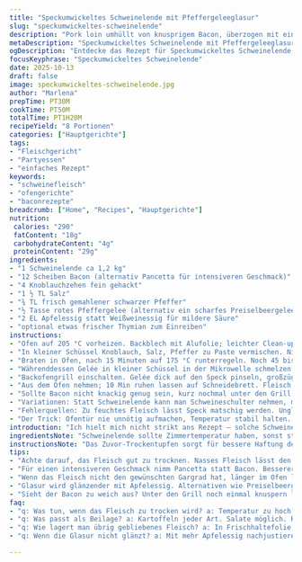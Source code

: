 ```yaml
---
title: "Speckumwickeltes Schweinelende mit Pfeffergeleeglasur"
slug: "speckumwickeltes-schweinelende"
description: "Pork loin umhüllt von knusprigem Bacon, überzogen mit einer würzigen Pfeffergeleeglasur. Gegart im Ofen, zuerst heiß, danach moderat, um saftiges Fleisch zu garantieren. Mit Weißweinessig verfeinert, der der Glasur Tiefe verleiht. Wichtig: Fleisch trocken tupfen, Bacon richtig einschlagen, Sitz prüfen. Mikrowelle hilft beim Schmelzen der Glasur, schnelles Intervallzwischenschalten verhindert Überkochen. Nach dem Gratinieren kurz ruhen lassen, damit Säfte sich verteilen. Ein Rezept mit Variationen in Zutaten und Kochzeiten, Tipps zur Fehlervermeidung inklusive."
metaDescription: "Speckumwickeltes Schweinelende mit Pfeffergeleeglasur – saftiges Fleisch, knuspriger Bacon und würzige Glasur für dein nächstes Festessen."
ogDescription: "Entdecke das Rezept für Speckumwickeltes Schweinelende mit Pfeffergeleeglasur. Ein Genuss für jeden Anlass, saftig und voll im Geschmack."
focusKeyphrase: "Speckumwickeltes Schweinelende"
date: 2025-10-13
draft: false
image: speckumwickeltes-schweinelende.jpg
author: "Marlena"
prepTime: PT30M
cookTime: PT50M
totalTime: PT1H20M
recipeYield: "8 Portionen"
categories: ["Hauptgerichte"]
tags:
- "Fleischgericht"
- "Partyessen"
- "einfaches Rezept"
keywords:
- "schweinefleisch"
- "ofengerichte"
- "baconrezepte"
breadcrumb: ["Home", "Recipes", "Hauptgerichte"]
nutrition: 
 calories: "290"
 fatContent: "18g"
 carbohydrateContent: "4g"
 proteinContent: "29g"
ingredients:
- "1 Schweinelende ca 1,2 kg"
- "12 Scheiben Bacon (alternativ Pancetta für intensiveren Geschmack)"
- "4 Knoblauchzehen fein gehackt"
- "1 ½ TL Salz"
- "¾ TL frisch gemahlener schwarzer Pfeffer"
- "½ Tasse rotes Pfeffergelee (alternativ ein scharfes Preiselbeergelee)"
- "2 EL Apfelessig statt Weißweinessig für mildere Säure"
- "optional etwas frischer Thymian zum Einreiben"
instructions:
- "Ofen auf 205 °C vorheizen. Backblech mit Alufolie; leichter Clean-up später. Fleisch auspacken, trocken tupfen mit Küchenpapier. Ist der Fleischfilm feucht bleibt Bacon nicht knackig."
- "In kleiner Schüssel Knoblauch, Salz, Pfeffer zu Paste vermischen. Nicht zu flüssig! Sonst läuft alles runter. Paste großzügig auf der Lende verteilen; jede Fläche einmassieren. Wer hat, nimmt frischen Thymian dazu. Dann Speckscheiben eng um den Braten wickeln; Enden darunter stecken, damit nichts aufplustert."
- "Braten in Ofen, nach 15 Minuten auf 175 °C runterregeln. Noch 45 bis 55 Minuten garen, bis Thermometer innen 63 °C anzeigt. Das ist rosa und saftig, nicht trocken. Tipp: Am besten Fleisch-Temperatur in dickster Stelle messen, und das Thermometer immer gleich einführen, sonst Unterschied."
- "Währenddessen Gelée in kleiner Schüssel in der Mikrowelle schmelzen. Intervalle zu je 10 Sekunden einhalten; umrühren zwischendurch. Sonst brennt Zucker leicht an, Geschmack kaputt. Apfelessig unterrühren. Säure bringt Balance und lässt Glasur glänzen."
- "Backofengrill einschalten. Gelée dick auf den Speck pinseln, großzügig. Wieder in den Ofen, bis Bacon knusprig knackt und Glasur blubbert. Aufpassen! Alle paar Minuten kontrollieren. Wenn Kohle-Geruch aufkommt, raus damit."
- "Aus dem Ofen nehmen; 10 Min ruhen lassen auf Schneidebrett. Fleisch entspannt, Säfte verteilen sich. Lende in Scheiben schneiden, restliche Glasur dazu reichen; mehr Aroma, mehr Crunch."
- "Sollte Bacon nicht knackig genug sein, kurz nochmal unter den Grill oder in trockenem heißen Topf knuspern. Wenn Glasur zu dick wird, mit etwas Wasser glatt rühren."
- "Variationen: Statt Schweinelende kann man Schweineschulter nehmen, muss aber länger garen und braucht etwas mehr Geduld. Pancetta gibt mehr Würze als Bacon, harmoniert besonders mit Apfelessig. Preiselbeergelee als Ersatz für Pfeffergelee – andere Noten, mehr säuerlich-süß."
- "Fehlerquellen: Zu feuchtes Fleisch lässt Speck matschig werden. Ungleichmäßiges Wickeln sorgt für trockenere Stellen. Wer keine Mikrowelle hat, Gelée im Wasserbad schmelzen, aber vorsichtig bleiben mit Hitze."
- "Der Trick: Ofentür nie unnötig aufmachen, Temperatur stabil halten. Aromatisch wird es, wenn ihr die Paste auch ein paar Stunden vorher macht und das Fleisch einzieht. Ich lasse beim letzten Mal Speck einige Minuten länger knusprig werden; der Kontrast zwischen knusprig und weich ist entscheidend."
introduction: "Ich hielt mich nicht strikt ans Rezept – solche Schweinelenden brauchen Timing und Gefühl. Die Baconhülle soll knusprig sein, das Fleisch trotzdem rosa. Knoblauchpaste statt rohem gehackten Knoblauch gibt mehr Tiefe, Salz und Pfeffer nicht einfach draufklatschen. Pfeffergelee bringt die Schärfe, aber die Gläser sind oft Quatsch; probier mal Apfelessig und rotes Pfeffergelee oder sogar Preiselbeere für eine andere Richtung. Mikrowelle zum Schmelzen der Glasur? Schneller als Wasserbad, aber Achtung; nichts anbrennen lassen. Man merkt schon am Klang des Specks, wann es richtig knackt. Restwärme zum Ruhen lassen zwingend – sonst läuft alles raus und die lange Wartezeit wirkt sich nicht aus."
ingredientsNote: "Schweinelende sollte Zimmertemperatur haben, sonst stockt Fleisch bei Hitze zu schnell. Bacon klappen Pancetta oder sogar Serrano- oder Parmaschinken für spezielle Note. Knoblauch paste statt pur gibt nicht punktuell, sondern rundherum Geschmack. Pfeffergelee ist Grundzutat, die man substituieren kann durch Preiselbeergelee mit Chiliflocken für mehr Schärfe. Apfelessig mildert Säure gegenüber Weißweinessig – kann auch Essig weglassen, dann mehr Frische durch Zitronensaft reinbringen. Beim Wickeln darauf achten, dass die Scheiben den Braten komplett einschließen, sonst wird Bacon stellenweise weich. Die Ruhephase nach dem Grillen nimmt man sich nie einfach so, sie ist zentral für Saftigkeit. Mikrowelle für Glasur okay, Wasserbad aber schonender und erlaubt bessere Kontrolle. Wer kleine Stücke hat, braucht weniger Zeit – Temperatur soll gleich bleiben, Gargrad strenger überwachen."
instructionsNote: "Das Zuvor-Trockentupfen sorgt für bessere Haftung des Bacons – das klappt oft nicht, wenn die Lende nass bleibt. Die Knoblauchpaste ist der Flavour-Base; unbedingt gleichmäßig verreiben, nicht nur oberflächlich. Temperaturänderung im Ofen ist kein Zauber – aber zwingend, um außen Hitze und innen schonendes Garen zu verbinden. Thermometer ist Friend, nicht Fetisch. Pfeffergelee verflüssigen mit Mikrowelle problemlos, aufpassen, dass es nicht spritzt oder zu heiß wird. Glasur großzügig auftragen und höchstwertige Gewürze nehmen, sonst wird es langweilig. Grillphase: Sicht und Hören sind primär, Farbe und Bratgeräusche die besten Kochpartners. Salz vor dem Einwickeln ist besser als späteres Nachwürzen. Ruhezeit mit lockerem Tuch bedecken, nicht luftdicht. Wenn das Ganze zu weich bleibt, im nächsten Versuch Bacon vorher kurz anbraten – aber Vorsicht, Rauch! Smoothes Gelée anrühren mit Essig ist das Finish, hilft, Geschmäcker zu bündeln."
tips:
- "Achte darauf, das Fleisch gut zu trocknen. Nasses Fleisch lässt den Bacon weich werden. Kein Geschmack. Knoblauchpaste gleichmäßig auftragen. Nicht zu flüssig, sonst rinnt alles ab."
- "Für einen intensiveren Geschmack nimm Pancetta statt Bacon. Besserer Umami. Zeit sparen mit Mikrowelle, aber höre genau hin, nichts anbrennen lassen. Die Temperatur ist entscheidend."
- "Wenn das Fleisch nicht den gewünschten Gargrad hat, länger im Ofen lassen, aber immer mit Thermometer messen. Thermometer in die dickste Stelle einführen. Temperatur muss stabil sein."
- "Glasur wird glänzender mit Apfelessig. Alternativen wie Preiselbeergelee für andere Geschmäcker ausprobieren. Wie immer: Ruhezeit nicht vergessen, Säfte verteilen sich damit."
- "Sieht der Bacon zu weich aus? Unter den Grill noch einmal knuspern lässt. Feuchtigkeit bleibt die größte Herausforderung. Probiere es beim nächsten Mal mit vorgebratenem Bacon."
faq:
- "q: Was tun, wenn das Fleisch zu trocken wird? a: Temperatur zu hoch. Niedriger garen und immer die dickste Stelle messen. Thermometer ist dein bester Freund."
- "q: Was passt als Beilage? a: Kartoffeln jeder Art. Salate möglich. Röstgemüse. Aber achte darauf, dass das Gericht nicht zu schwer wird."
- "q: Wie lagert man übrig gebliebenes Fleisch? a: In Frischhaltefolie einwickeln. Kühlschrank bis zu drei Tage. Oder einfrieren für bis zu drei Monate. Natürlich immer gut verpacken."
- "q: Wenn die Glasur nicht glänzt? a: Mit mehr Apfelessig nachjustieren. Alternativen sind wichtig. Oder direkt nach dem Braten optimal auftragen für den besten Glanz."

---
```

